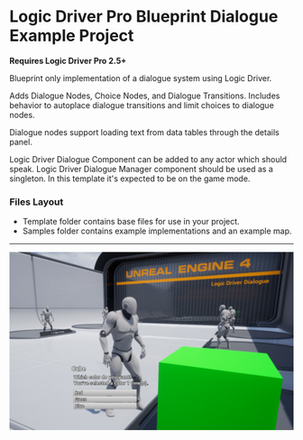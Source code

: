 # Logic Driver Pro Blueprint Dialogue Example Project
**Requires Logic Driver Pro 2.5+**

Blueprint only implementation of a dialogue system using Logic Driver.

Adds Dialogue Nodes, Choice Nodes, and Dialogue Transitions.
Includes behavior to autoplace dialogue transitions and limit choices to dialogue nodes.

Dialogue nodes support loading text from data tables through the details panel.

Logic Driver Dialogue Component can be added to any actor which should speak.
Logic Driver Dialogue Manager component should be used as a singleton. In this template it's expected to be on the game mode.

### Files Layout

- Template folder contains base files for use in your project.
- Samples folder contains example implementations and an example map.

---

![](ProjectImage.jpg)